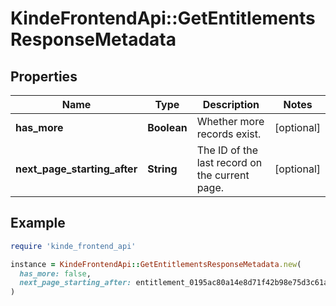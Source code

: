 # KindeFrontendApi::GetEntitlementsResponseMetadata

## Properties

| Name | Type | Description | Notes |
| ---- | ---- | ----------- | ----- |
| **has_more** | **Boolean** | Whether more records exist. | [optional] |
| **next_page_starting_after** | **String** | The ID of the last record on the current page. | [optional] |

## Example

```ruby
require 'kinde_frontend_api'

instance = KindeFrontendApi::GetEntitlementsResponseMetadata.new(
  has_more: false,
  next_page_starting_after: entitlement_0195ac80a14e8d71f42b98e75d3c61ad
)
```

